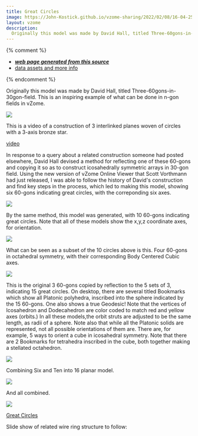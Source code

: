 ```yaml
---
title: Great Circles
image: https://John-Kostick.github.io/vzome-sharing/2022/02/08/16-04-25-Great Circles/Great Circles.png
layout: vzome
description:
  Originally this model was made by David Hall, titled Three-60gons-in-30gon-field. This is an inspiring example of what can be done in n-gon fields in vZome.
---
```


{% comment %}
 - [***web page generated from this source***][post]
 - [data assets and more info][github]

[post]: <https://John-Kostick.github.io/vzome-sharing/2022/02/08/Great Circles-16-04-25.html>
[github]: <https://github.com/John-Kostick/vzome-sharing/tree/main/2022/02/08/16-04-25-Great Circles/>
{% endcomment %}

  Originally this model was made by David Hall, titled Three-60gons-in-30gon-field. This is an inspiring example of what can be done in n-gon fields in vZome.

<vzome-viewer style="width: 100%; height: 100vh;"
       src="https://John-Kostick.github.io/vzome-sharing/2022/02/08/16-04-25-Great Circles/Great Circles.vZome" >
  <img src="https://John-Kostick.github.io/vzome-sharing/2022/02/08/16-04-25-Great Circles/Great Circles.png" />
</vzome-viewer>

This is a video of a construction of 3 interlinked planes woven of circles with a 3-axis bronze star.


[video](https://user-images.githubusercontent.com/78830166/154821435-2fabe696-e505-4b88-b7af-d42e43a7209d.MOV)



In response to a query about a related construction someone had posted elsewhere, David Hall devised a method for reflecting one of these 60-gons and copying it so as to construct icosahedrally symmetric arrays in 30-gon field.  Using the new version of vZome Online Viewer that Scott Vorthmann had just released, I was able to follow the history of David's construction and find key steps in the process, which led to making this model, showing six 60-gons indicating great circles, with the correponding six axes.  

<vzome-viewer style="width: 100%; height: 100vh;"
       src="https://John-Kostick.github.io/vzome-sharing/2022/02/08/15-45-15-30-gon-field-6-axis/30-gon-field-6-axis.vZome" >
  <img src="https://John-Kostick.github.io/vzome-sharing/2022/02/08/15-45-15-30-gon-field-6-axis/30-gon-field-6-axis.png" />
</vzome-viewer>

By the same method, this model was generated, with 10 60-gons indicating great circles. Note that all of these models show the x,y,z coordinate axes, for orientation.

<vzome-viewer style="width: 100%; height: 100vh;"
       src="https://John-Kostick.github.io/vzome-sharing/2022/02/07/16-15-13-30-gon-field-10 circles/30-gon-field-10 circles.vZome" >
  <img src="https://John-Kostick.github.io/vzome-sharing/2022/02/07/16-15-13-30-gon-field-10 circles/30-gon-field-10 circles.png" />
</vzome-viewer>

What can be seen as a subset of the 10 circles above is this. Four 60-gons in octahedral symmetry, with their corresponding Body Centered Cubic axes.

<vzome-viewer style="width: 100%; height: 100vh;"
       src="https://John-Kostick.github.io/vzome-sharing/2022/02/07/16-13-43-30-gon-field-4-rings/30-gon-field-4-rings.vZome" >
  <img src="https://John-Kostick.github.io/vzome-sharing/2022/02/07/16-13-43-30-gon-field-4-rings/30-gon-field-4-rings.png" />
</vzome-viewer>

This is the original 3 60-gons copied by reflection to the 5 sets of 3, indicating 15 great circles. On desktop, there are several titled Bookmarks which show all Platonic polyhedra, inscribed into the sphere indicated by the 15 60-gons.  One also shows a true Geodesic!  Note that the vertices of Icosahedron and Dodecahedron are color coded to match red and yellow axes (orbits.) In all these models,the orbit struts are adjusted to be the same length, as radii of a sphere. Note also that while all the Platonic solids are represented, not all possible orientations of them are.  There are, for example, 5 ways to orient a cube in icosahedral symmetry.  Note that there are 2 Bookmarks for tetrahedra inscribed in the cube, both together making a stellated octahedron. 

<vzome-viewer style="width: 100%; height: 100vh;"
       src="https://John-Kostick.github.io/vzome-sharing/2022/02/08/09-49-55-30-gon-field-15-circlesvZome/30-gon-field-15-circlesvZome.vZome" >
  <img src="https://John-Kostick.github.io/vzome-sharing/2022/02/08/09-49-55-30-gon-field-15-circlesvZome/30-gon-field-15-circlesvZome.png" />
</vzome-viewer>

Combining Six and Ten into 16 planar model.

<vzome-viewer style="width: 100%; height: 100vh;"
       src="https://John-Kostick.github.io/vzome-sharing/2022/02/08/17-35-50-30-gon-field-16-rings/30-gon-field-16-rings.vZome" >
  <img src="https://John-Kostick.github.io/vzome-sharing/2022/02/08/17-35-50-30-gon-field-16-rings/30-gon-field-16-rings.png" />
</vzome-viewer>

And all combined.

<vzome-viewer style="width: 100%; height: 100vh;"
       src="https://John-Kostick.github.io/vzome-sharing/2022/02/07/15-49-55-30-gon-field-31-Circles/30-gon-field-31-Circles.vZome" >
  <img src="https://John-Kostick.github.io/vzome-sharing/2022/02/07/15-49-55-30-gon-field-31-Circles/30-gon-field-31-Circles.png" />
</vzome-viewer>

[Great Circles](https://en.wikipedia.org/wiki/31_great_circles_of_the_spherical_icosahedron)

Slide show of related wire ring structure to follow:



